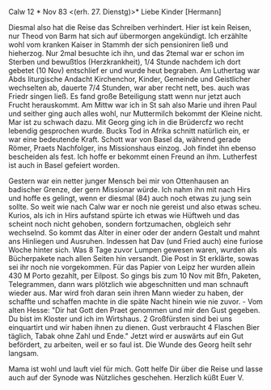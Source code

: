  Calw 12 <Mo>* Nov 83
 <(erh. 27. Dienstg)>*
Liebe Kinder [Hermann]

Diesmal also hat die Reise das Schreiben verhindert. Hier ist kein Reisen, nur Theod von Barm hat sich auf übermorgen angekündigt. Ich erzählte wohl vom kranken Kaiser in Stammh der sich pensioniren ließ und hieherzog. Nur 2mal besuchte ich ihn, und das 2temal war er schon im Sterben und bewußtlos (Herzkrankheit), 1/4 Stunde nachdem ich dort gebetet (10 Nov) entschlief er und wurde heut begraben. Am Luthertag war Abds liturgische Andacht Kirchenchor, Kinder, Gemeinde und Geistlicher wechselten ab, dauerte 7/4 Stunden, war aber recht nett, bes. auch was Friedr singen ließ. Es fand große Beteiligung statt wenn nur jetzt auch Frucht herauskommt. Am Mittw war ich in St sah also Marie und ihren Paul und seither ging auch alles wohl, nur Muttermilch bekommt der Kleine nicht. Mar ist zu schwach dazu. Mit Georg ging ich in die Brüdercfz wo recht lebendig gesprochen wurde. Bucks Tod in Afrika schnitt natürlich ein, er war eine bedeutende Kraft. Schott war von Basel da, während gerade Römer, Praets Nachfolger, ins Missionshaus einzog. Joh findet ihn ebenso bescheiden als fest. Ich hoffe er bekommt einen Freund an ihm. Lutherfest ist auch in Basel gefeiert worden.

Gestern war ein netter junger Mensch bei mir von Ottenhausen an badischer Grenze, der gern Missionar würde. Ich nahm ihn mit nach Hirs und hoffe es gelingt, wenn er diesmal (84) auch noch etwas zu jung sein sollte. So weit wie nach Calw war er noch nie gereist und also etwas scheu. Kurios, als ich in Hirs aufstand spürte ich etwas wie Hüftweh und das scheint noch nicht gehoben, sondern fortzumachen, obgleich sehr wechselnd. So kommt das Alter in einer oder der andern Gestalt und mahnt ans Hinliegen und Ausruhen. Indessen hat Dav (und Fried auch) eine furiose Woche hinter sich. Was 8 Tage zuvor Lumpen gewesen waren, wurden als Bücherpakete nach allen Seiten hin versandt. Die Post in St erklärte, sowas sei ihr noch nie vorgekommen. Für das Papier von Leipz her wurden allein 430 M Porto gezahlt, per Eilpost. So gings bis zum 10 Nov mit Bfn, Paketen, Telegrammen, dann wars plötzlich wie abgeschnitten und man schnauft wieder aus. Mar wird froh daran sein ihren Mann wieder zu haben, der schaffte und schaffen machte in die späte Nacht hinein wie nie zuvor. - Vom alten Hesse: "Dir hat Gott den Praet genommen und mir den Gust gegeben. Du bist im Kloster und ich im Wirtshaus. 2 Großfürsten sind bei uns einquartirt und wir haben ihnen zu dienen. Gust verbraucht 4 Flaschen Bier täglich, Tabak ohne Zahl und Ende." Jetzt wird er auswärts auf ein Gut befördert, zu arbeiten, weil er so faul ist. Die Wunde des Georg heilt sehr langsam.

Mama ist wohl und lauft viel für mich. Gott helfe Dir über die Reise und lasse auch auf der Synode was Nützliches geschehen. Herzlich küßt  Euer V.
